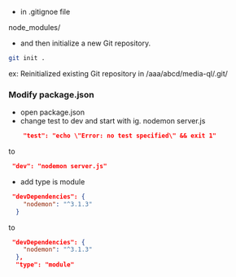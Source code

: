- in .gitignoe file

node_modules/


- and then initialize a new Git repository.
```bash
git init .
```
ex: Reinitialized existing Git repository in /aaa/abcd/media-ql/.git/

### Modify package.json
- open package.json
- change test to dev and start with ig. nodemon server.js
```json
    "test": "echo \"Error: no test specified\" && exit 1"
```

to 

```json
 "dev": "nodemon server.js"
```
- add type is module 
```json
 "devDependencies": {
    "nodemon": "^3.1.3"
  }
```

to 

```json
 "devDependencies": {
    "nodemon": "^3.1.3"
  },
  "type": "module"
```




